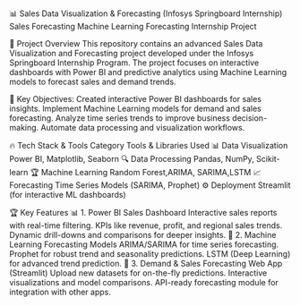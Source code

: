 📊 Sales Data Visualization & Forecasting (Infosys Springboard Internship)
Sales Forecasting Machine Learning Forecasting Internship Project

📖 Project Overview
This repository contains an advanced Sales Data Visualization and Forecasting project developed under the Infosys Springboard Internship Program. The project focuses on interactive dashboards with Power BI and predictive analytics using Machine Learning models to forecast sales and demand trends.

🚀 Key Objectives:
Created interactive Power BI dashboards for sales insights.
Implement Machine Learning models for demand and sales forecasting.
Analyze time series trends to improve business decision-making.
Automate data processing and visualization workflows.

🔥 Tech Stack & Tools
Category	Tools & Libraries Used
📊 Data Visualization	Power BI, Matplotlib, Seaborn
🔍 Data Processing	Pandas, NumPy, Scikit-learn
🏆 Machine Learning	Random Forest,ARIMA, SARIMA,LSTM
📈 Forecasting	Time Series Models (SARIMA, Prophet)
⚙️ Deployment	Streamlit (for interactive ML dashboards)

🏆 Key Features
📊 1. Power BI Sales Dashboard
Interactive sales reports with real-time filtering.
KPIs like revenue, profit, and regional sales trends.
Dynamic drill-downs and comparisons for deeper insights.
🤖 2. Machine Learning Forecasting Models
ARIMA/SARIMA for time series forecasting.
Prophet for robust trend and seasonality predictions.
LSTM (Deep Learning) for advanced trend prediction.
🚀 3. Demand & Sales Forecasting Web App (Streamlit)
Upload new datasets for on-the-fly predictions.
Interactive visualizations and model comparisons.
API-ready forecasting module for integration with other apps.

